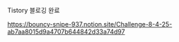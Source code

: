 
Tistory 블로깅 완료

https://bouncy-snipe-937.notion.site/Challenge-8-4-25-ab7aa8015d9a4707b644842d33a74d97
